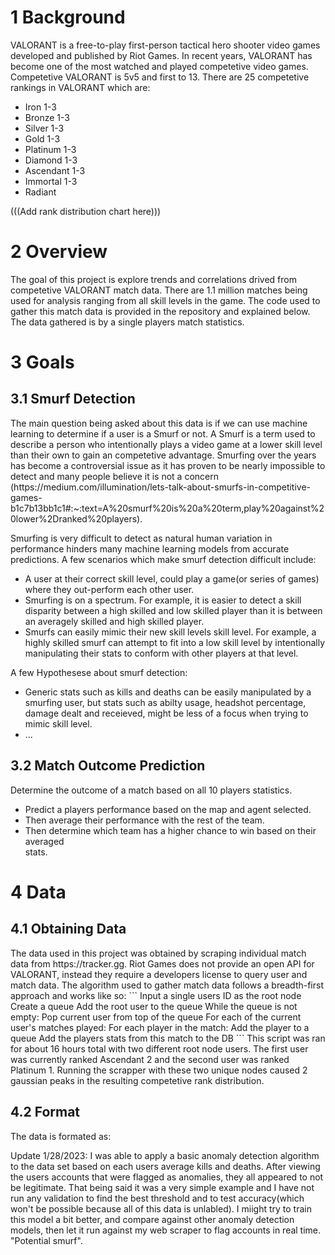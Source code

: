<h1>1 Background</h1>
VALORANT is a free-to-play first-person tactical hero shooter video games developed and published by Riot Games. In recent years, VALORANT has become one of the most watched and played competetive video games. Competetive VALORANT is 5v5 and first to 13. There are 25 competetive rankings in VALORANT which are:

* Iron 1-3
* Bronze 1-3
* Silver 1-3
* Gold 1-3
* Platinum 1-3
* Diamond 1-3
* Ascendant 1-3
* Immortal 1-3
* Radiant

(((Add rank distribution chart here)))

<h1>2 Overview</h1>
The goal of this project is explore trends and correlations drived from competetive VALORANT match data. There are 1.1 million matches being used for analysis ranging from all skill levels in the game. The code used to gather this match data is provided in the repository and explained below. The data gathered is by a single players match statistics.

<h1>3 Goals</h1>
<h2>3.1 Smurf Detection</h2>
The main question being asked about this data is if we can use machine learning to determine if a user is a Smurf or not. A Smurf is a term used to describe a person who intentionally plays a video game at a lower skill level than their own to gain an competetive advantage. Smurfing over the years has become a controversial issue as it has proven to be nearly impossible to detect and many people believe it is not a concern (https://medium.com/illumination/lets-talk-about-smurfs-in-competitive-games-b1c7b13bb1c1#:~:text=A%20smurf%20is%20a%20term,play%20against%20lower%2Dranked%20players). 

Smurfing is very difficult to detect as natural human variation in performance hinders many machine learning models from accurate predictions. A few scenarios which make smurf detection difficult include:
* A user at their correct skill level, could play a game(or series of games) where they out-perform each other user.
* Smurfing is on a spectrum. For example, it is easier to detect a skill disparity between a high skilled and low skilled player than it is between an averagely skilled and high skilled player.
* Smurfs can easily mimic their new skill levels skill level. For example, a highly skilled smurf can attempt to fit into a low skill level by intentionally manipulating their stats to conform with other players at that level. 

A few Hypothesese about smurf detection:
* Generic stats such as kills and deaths can be easily manipulated by a smurfing user, but stats such as abilty usage, headshot percentage, damage dealt and receieved, might be less of a focus when trying to mimic skill level.
* ...
    
<h2>3.2 Match Outcome Prediction</h2>

Determine the outcome of a match based on all 10 players statistics.
* Predict a players performance based on the map and agent selected.
* Then average their performance with the rest of the team.
* Then determine which team has a higher chance to win based on their averaged  
stats.

<h1>4 Data</h1>
<h2>4.1 Obtaining Data</h2>
The data used in this project was obtained by scraping individual match data from https://tracker.gg. Riot Games does not provide an open API for VALORANT, instead they require a developers license to query user and match data. The algorithm used to gather match data follows a breadth-first approach and works like so:
```
Input a single users ID as the root node
Create a queue
Add the root user to the queue
While the queue is not empty:
    Pop current user from top of the queue
    For each of the current user's matches played:
        For each player in the match:
            Add the player to a queue
            Add the players stats from this match to the DB
```
This script was ran for about 16 hours total with two different root node users. The first user was currently ranked Ascendant 2 and the second user was ranked Platinum 1. Running the scrapper with these two unique nodes caused 2 gaussian peaks in the resulting competetive rank distribution. 

<h2>4.2 Format</h2>
The data is formated as:

Update 1/28/2023:
I was able to apply a basic anomaly detection algorithm to the data set based on each users average kills and deaths. After viewing the users accounts that were flagged as anomalies, they all appeared to not be legitimate. That being said it was a very simple example and I have not run any validation to find the best threshold and to test accuracy(which won't be possible because all of this data is unlabled). I miight try to train this model a bit better, and compare against other anomaly detection models, then let it run against my web scraper to flag accounts in real time. "Potential smurf".